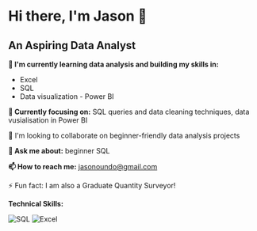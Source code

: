 # Hi there, I'm Jason 👋

## An Aspiring Data Analyst

**🔭 I'm currently learning data analysis and building my skills in:**

- Excel
- SQL
- Data visualization - Power BI

**🌱 Currently focusing on:** SQL queries and data cleaning techniques, data vusialisation in Power BI

👯 I'm looking to collaborate on beginner-friendly data analysis projects

**💬 Ask me about:** beginner SQL

**📫 How to reach me:** jasonoundo@gmail.com

⚡ Fun fact: I am also a Graduate Quantity Surveyor!

**Technical Skills:**

![SQL](https://img.shields.io/badge/SQL-4479A1?style=for-the-badge&logo=sqlserver&logoColor=white)
![Excel](https://img.shields.io/badge/Excel-217346?style=for-the-badge&logo=microsoft-excel&logoColor=white)
